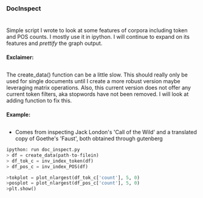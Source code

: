 ### DocInspect<h1>
Simple script I wrote to look at some features of corpora including token and POS counts. I mostly use it in ipython. I will continue to expand on its features and _prettify_ the graph output.
#### Exclaimer:<h2>
The create_data() function can be a little slow. This should really only be used for single documents until I create a more robust version maybe leveraging matrix operations. Also, this current version does not offer any current token filters, aka stopwords have not been removed. I will look at adding function to fix this.

#### Example:<h2>
- Comes from inspecting Jack London's 'Call of the Wild' and a translated copy of Goethe's 'Faust', both obtained through gutenberg

```python
ipython: run doc_inspect.py
> df = create_data(path-to-filein) 
> df_tok_c = inv_index_token(df)
> df_pos_c = inv_index_POS(df)

>tokplot = plot_nlargest(df_tok_c['count'], 5, 0)
>posplot = plot_nlargest(df_pos_c['count'], 5, 0)
>plt.show()
```
